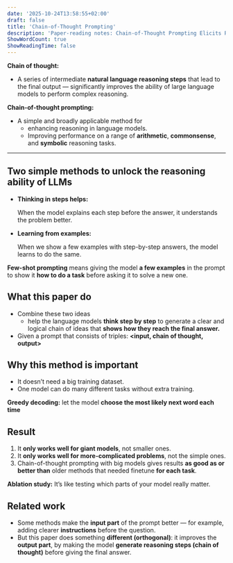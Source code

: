 ```yaml
---
date: '2025-10-24T13:58:55+02:00'
draft: false
title: 'Chain-of-Thought Prompting'
description: 'Paper-reading notes: Chain-of-Thought Prompting Elicits Reasoning in Large Language Models'
ShowWordCount: true
ShowReadingTime: false
---
```


<aside>

**Chain of thought:**

- A series of intermediate **natural language reasoning steps** that lead to the final output — significantly improves the ability of large language models to perform complex reasoning.

**Chain-of-thought prompting:**

- A simple and broadly applicable method for
    - enhancing reasoning in language models.
    - Improving performance on a range of **arithmetic**, **commonsense**, and **symbolic**
    reasoning tasks.
</aside>

---

## Two simple methods to unlock the reasoning ability of LLMs

- **Thinking in steps helps:**
    
    When the model explains each step before the answer, it understands the problem better.
    
- **Learning from examples:**
    
    When we show a few examples with step-by-step answers, the model learns to do the same.
    

<aside>

**Few-shot prompting** means giving the model **a few examples** in the prompt to show it **how to do a task** before asking it to solve a new one.

</aside>

## What this paper do

- Combine these two ideas
    - help the language models **think step by step** to generate a clear and logical chain of ideas that **shows how they reach the final answer.**
- Given a prompt that consists of triples: **<input, chain of thought, output>**

## Why this method is important

- It doesn’t need a big training dataset.
- One model can do many different tasks without extra training.

<aside>

**Greedy decoding:** let the model **choose the most likely next word each time**

</aside>

## Result

1. It **only works well for giant models**, not smaller ones.
2. It **only works well for more-complicated problems**, not the simple ones.
3. Chain-of-thought prompting with big models gives results **as good as or better than** older methods that needed finetune **for each task**.

<aside>

**Ablation study:** It’s like testing which parts of your model really matter.

</aside>

## Related work

- Some methods make the **input part** of the prompt better — for example, adding clearer **instructions** before the question.
- But this paper does something **different (orthogonal)**: it improves the **output part**, by making the model **generate reasoning steps (chain of thought)** before giving the final answer.